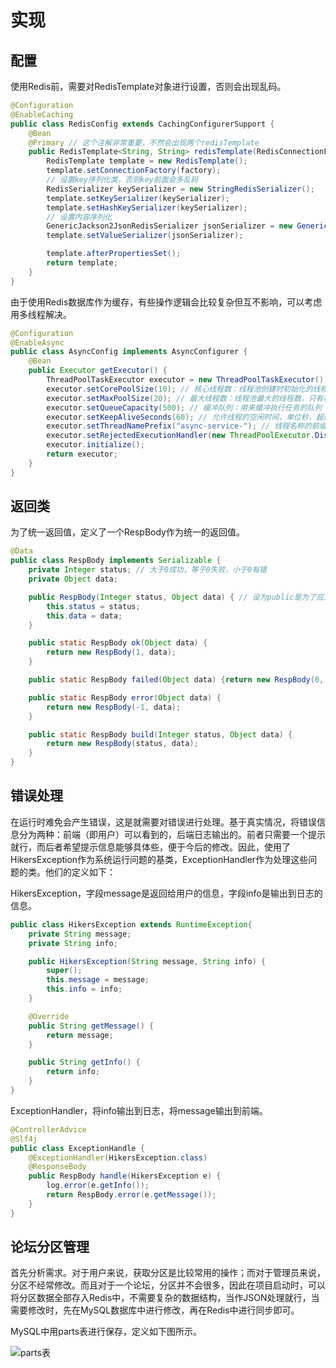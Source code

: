 # 实现

## 配置

使用Redis前，需要对RedisTemplate对象进行设置，否则会出现乱码。

```java
@Configuration
@EnableCaching
public class RedisConfig extends CachingConfigurerSupport {
    @Bean
    @Primary // 这个注解非常重要，不然会出现两个redisTemplate
    public RedisTemplate<String, String> redisTemplate(RedisConnectionFactory factory) {
        RedisTemplate template = new RedisTemplate();
        template.setConnectionFactory(factory);
        // 设置key序列化类，否则key前面会多乱码
        RedisSerializer keySerializer = new StringRedisSerializer();
        template.setKeySerializer(keySerializer);
        template.setHashKeySerializer(keySerializer);
        // 设置内容序列化
        GenericJackson2JsonRedisSerializer jsonSerializer = new GenericJackson2JsonRedisSerializer();
        template.setValueSerializer(jsonSerializer);

        template.afterPropertiesSet();
        return template;
    }
}
```

由于使用Redis数据库作为缓存，有些操作逻辑会比较复杂但互不影响，可以考虑用多线程解决。

```java
@Configuration
@EnableAsync
public class AsyncConfig implements AsyncConfigurer {
    @Bean
    public Executor getExecutor() {
        ThreadPoolTaskExecutor executor = new ThreadPoolTaskExecutor();
        executor.setCorePoolSize(10); // 核心线程数：线程池创建时初始化的线程数
        executor.setMaxPoolSize(20); // 最大线程数：线程池最大的线程数，只有在缓冲队列满了之后才会申请超过核心线程数的线程
        executor.setQueueCapacity(500); // 缓冲队列：用来缓冲执行任务的队列
        executor.setKeepAliveSeconds(60); // 允许线程的空闲时间，单位秒，超过了核心线程之外的线程在空闲时间到达之后会被销毁
        executor.setThreadNamePrefix("async-service-"); // 线程名称的前缀，设置好后可以方便定位处理任务所在的线程池
        executor.setRejectedExecutionHandler(new ThreadPoolExecutor.DiscardPolicy()); // 缓冲队列满了之后的拒绝策略：由调用线程处理（一般是主程序）
        executor.initialize();
        return executor;
    }
}
```



## 返回类

为了统一返回值，定义了一个RespBody作为统一的返回值。

```java
@Data
public class RespBody implements Serializable {
    private Integer status; // 大于0成功，等于0失败，小于0有错
    private Object data;

    public RespBody(Integer status, Object data) { // 设为public是为了应对以后的其他情况
        this.status = status;
        this.data = data;
    }

    public static RespBody ok(Object data) {
        return new RespBody(1, data);
    }

    public static RespBody failed(Object data) {return new RespBody(0, data);}

    public static RespBody error(Object data) {
        return new RespBody(-1, data);
    }

    public static RespBody build(Integer status, Object data) {
        return new RespBody(status, data);
    }
}
```



## 错误处理

在运行时难免会产生错误，这是就需要对错误进行处理。基于真实情况，将错误信息分为两种：前端（即用户）可以看到的，后端日志输出的。前者只需要一个提示就行，而后者希望提示信息能够具体些，便于今后的修改。因此，使用了HikersException作为系统运行问题的基类，ExceptionHandler作为处理这些问题的类。他们的定义如下：

HikersException，字段message是返回给用户的信息，字段info是输出到日志的信息。

```java
public class HikersException extends RuntimeException{
    private String message;
    private String info;

    public HikersException(String message, String info) {
        super();
        this.message = message;
        this.info = info;
    }

    @Override
    public String getMessage() {
        return message;
    }

    public String getInfo() {
        return info;
    }
}
```

ExceptionHandler，将info输出到日志，将message输出到前端。

```java
@ControllerAdvice
@Slf4j
public class ExceptionHandle {
    @ExceptionHandler(HikersException.class)
    @ResponseBody
    public RespBody handle(HikersException e) {
        log.error(e.getInfo());
        return RespBody.error(e.getMessage());
    }
}
```



## 论坛分区管理

首先分析需求。对于用户来说，获取分区是比较常用的操作；而对于管理员来说，分区不经常修改。而且对于一个论坛，分区并不会很多，因此在项目启动时，可以将分区数据全部存入Redis中，不需要复杂的数据结构，当作JSON处理就行，当需要修改时，先在MySQL数据库中进行修改，再在Redis中进行同步即可。

MySQL中用parts表进行保存，定义如下图所示。

![parts表](./pics/parts表.png)